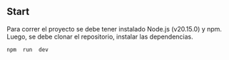 
## Start

Para correr el proyecto se debe tener instalado Node.js (v20.15.0) y npm. Luego, se debe clonar el repositorio, instalar las dependencias.

```bash
npm  run  dev
```
